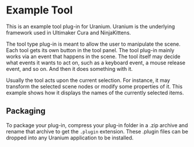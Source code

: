 Example Tool
============

This is an example tool plug-in for Uranium. Uranium is the underlying framework used in Ultimaker Cura and NinjaKittens.

The tool type plug-in is meant to allow the user to manipulate the scene. Each tool gets its own button in the tool panel. The tool plug-in mainly works via an event that happens in the scene. The tool itself may decide what events it wants to act on, such as a keyboard event, a mouse release event, and so on. And then it does something with it.

Usually the tool acts upon the current selection. For instance, it may transform the selected scene nodes or modify some properties of it. This example shows how it displays the names of the currently selected items.

Packaging
---------

To package your plug-in, compress your plug-in folder in a .zip archive and rename that archive to get the `.plugin` extension. These .plugin files can be dropped into any Uranium application to be installed.
